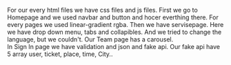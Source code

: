 For our every html files we have css files and js files. First we go to Homepage and we used navbar and button and hocer everthing there. For every pages we used linear-gradient
rgba. Then we have servisepage. Here we have drop down menu, tabs and collapibles.  And we tried to change the language, but we couldn't. Our Team page has a carousel.  
In Sign In page we have validation and json and fake api. Our fake api have 5 array user, ticket, place, time, City..
